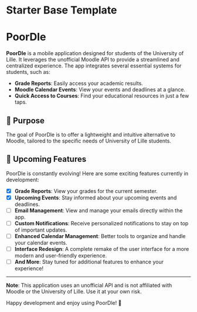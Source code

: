 # Starter Base Template

# PoorDle

**PoorDle** is a mobile application designed for students of the University of Lille. It leverages the unofficial Moodle API to provide a streamlined and centralized experience. The app integrates several essential systems for students, such as:

- **Grade Reports**: Easily access your academic results.
- **Moodle Calendar Events**: View your events and deadlines at a glance.
- **Quick Access to Courses**: Find your educational resources in just a few taps.

## 🚀 Purpose

The goal of PoorDle is to offer a lightweight and intuitive alternative to Moodle, tailored to the specific needs of University of Lille students.

## 🔮 Upcoming Features

PoorDle is constantly evolving! Here are some exciting features currently in development:
- [x] **Grade Reports**: View your grades for the current semester.
- [x] **Upcoming Events**: Stay informed about your upcoming events and deadlines.
- [ ] **Email Management**: View and manage your emails directly within the app.
- [ ] **Custom Notifications**: Receive personalized notifications to stay on top of important updates.
- [ ] **Enhanced Calendar Management**: Better tools to organize and handle your calendar events.
- [ ] **Interface Redesign**: A complete remake of the user interface for a more modern and user-friendly experience.
- [ ] **And More**: Stay tuned for additional features to enhance your experience!

---

**Note**: This application uses an unofficial API and is not affiliated with Moodle or the University of Lille. Use it at your own risk.

Happy development and enjoy using PoorDle! 🎉
